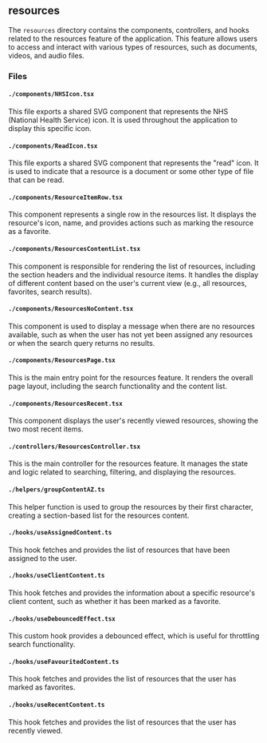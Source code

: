 ## resources

The `resources` directory contains the components, controllers, and hooks related to the resources feature of the application. This feature allows users to access and interact with various types of resources, such as documents, videos, and audio files.

### Files

#### `./components/NHSIcon.tsx`

This file exports a shared SVG component that represents the NHS (National Health Service) icon. It is used throughout the application to display this specific icon.

#### `./components/ReadIcon.tsx`

This file exports a shared SVG component that represents the "read" icon. It is used to indicate that a resource is a document or some other type of file that can be read.

#### `./components/ResourceItemRow.tsx`

This component represents a single row in the resources list. It displays the resource's icon, name, and provides actions such as marking the resource as a favorite.

#### `./components/ResourcesContentList.tsx`

This component is responsible for rendering the list of resources, including the section headers and the individual resource items. It handles the display of different content based on the user's current view (e.g., all resources, favorites, search results).

#### `./components/ResourcesNoContent.tsx`

This component is used to display a message when there are no resources available, such as when the user has not yet been assigned any resources or when the search query returns no results.

#### `./components/ResourcesPage.tsx`

This is the main entry point for the resources feature. It renders the overall page layout, including the search functionality and the content list.

#### `./components/ResourcesRecent.tsx`

This component displays the user's recently viewed resources, showing the two most recent items.

#### `./controllers/ResourcesController.tsx`

This is the main controller for the resources feature. It manages the state and logic related to searching, filtering, and displaying the resources.

#### `./helpers/groupContentAZ.ts`

This helper function is used to group the resources by their first character, creating a section-based list for the resources content.

#### `./hooks/useAssignedContent.ts`

This hook fetches and provides the list of resources that have been assigned to the user.

#### `./hooks/useClientContent.ts`

This hook fetches and provides the information about a specific resource's client content, such as whether it has been marked as a favorite.

#### `./hooks/useDebouncedEffect.tsx`

This custom hook provides a debounced effect, which is useful for throttling search functionality.

#### `./hooks/useFavouritedContent.ts`

This hook fetches and provides the list of resources that the user has marked as favorites.

#### `./hooks/useRecentContent.ts`

This hook fetches and provides the list of resources that the user has recently viewed.